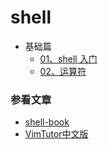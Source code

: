 # shell 

- 基础篇
    - [01、shell 入门](./01、基础篇/01、入门.md)
    - [02、运算符](./01、基础篇/02、运算符.md)







### 参看文章
- [shell-book](https://github.com/52fhy/shell-book)
- [VimTutor中文版](https://www.jianshu.com/p/4e59c605183a)
